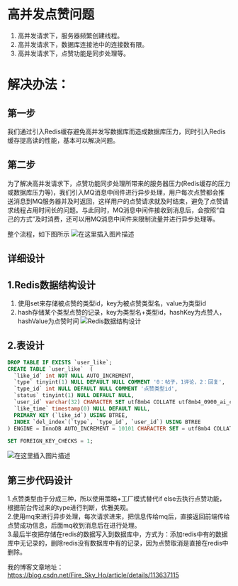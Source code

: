 # 高并发点赞问题

 1. 高并发请求下，服务器频繁创建线程。
 2. 高并发请求下，数据库连接池中的连接数有限。
 3. 高并发请求下，点赞功能是同步处理等。

# 解决办法：
## 第一步
我们通过引入Redis缓存避免高并发写数据库而造成数据库压力，同时引入Redis缓存提高读的性能，基本可以解决问题。
## 第二步
为了解决高并发请求下，点赞功能同步处理所带来的服务器压力(Redis缓存的压力或数据库压力等)，我们引入MQ消息中间件进行异步处理，用户每次点赞都会推送消息到MQ服务器并及时返回，这样用户的点赞请求就及时结束，避免了点赞请求线程占用时间长的问题。与此同时，MQ消息中间件接收到消息后，会按照“自己的方式”及时消费，还可以用MQ消息中间件来限制流量并进行异步处理等。

整个流程，如下图所示
![在这里插入图片描述](https://img-blog.csdnimg.cn/20210204123945595.png)
## 详细设计
## 1.Redis数据结构设计

 1. 使用set来存储被点赞的类型id，key为被点赞类型名，value为类型id
 2. hash存储某个类型点赞的记录，key为类型名+类型id，hashKey为点赞人，hashValue为点赞时间
![Redis数据结构设计](https://img-blog.csdnimg.cn/20210204180756581.png)
## 2.表设计

```sql
DROP TABLE IF EXISTS `user_like`;
CREATE TABLE `user_like`  (
  `like_id` int NOT NULL AUTO_INCREMENT,
  `type` tinyint(1) NULL DEFAULT NULL COMMENT '0：帖子，1评论，2：回复',
  `type_id` int NULL DEFAULT NULL COMMENT '点赞类型id',
  `status` tinyint(1) NULL DEFAULT NULL,
  `user_id` varchar(32) CHARACTER SET utf8mb4 COLLATE utf8mb4_0900_ai_ci NULL DEFAULT NULL,
  `like_time` timestamp(0) NULL DEFAULT NULL,
  PRIMARY KEY (`like_id`) USING BTREE,
  INDEX `del_index`(`type`, `type_id`, `user_id`) USING BTREE
) ENGINE = InnoDB AUTO_INCREMENT = 10101 CHARACTER SET = utf8mb4 COLLATE = utf8mb4_0900_ai_ci ROW_FORMAT = Dynamic;

SET FOREIGN_KEY_CHECKS = 1;
```
![在这里插入图片描述](https://img-blog.csdnimg.cn/20210204181413463.jpg#pic_center)

## 第三步代码设计
1.点赞类型由于分成三种，所以使用策略+工厂模式替代if else去执行点赞功能，根据前台传过来的type进行判断，优雅美观。<br>
 2.使用mq来进行异步处理，每次请求进来，把信息传给mq后，直接返回前端传给点赞成功信息，后面mq收到消息后在进行处理。<br>
 3.最后半夜把存储在redis的数据写入到数据库中，方式为：添加redis中有的数据库中无记录的，删除redis没有数据库中有的记录，因为点赞取消是直接在redis中删除。

我的博客文章地址：https://blog.csdn.net/Fire_Sky_Ho/article/details/113637115

　　　　　　　　　　　　
